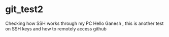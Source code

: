 # git_test2

Checking how SSH works through my PC
Hello Ganesh , this is another test on SSH keys
and how to remotely access github
